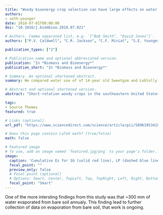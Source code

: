 ```yaml
---
title: "Woody bioenergy crop selection can have large effects on water yield: A southeastern United States case study"
authors:
- seth-younger
date: 2018-07-01T00:00:00
doi: "10.1016/j.biombioe.2018.07.021"

# Authors. Comma separated list, e.g. `["Bob Smith", "David Jones"]`.
authors: ["P.V. Caldwell", "C.R. Jackson", "C.F. Miniat", "S.E. Younger", "J.A. Vining", "J.J. McDonnell", "D.P. Aubrey"]

publication_types: ["2"]

# Publication name and optional abbreviated version.
publication: "In *Biomass and Bioenergy*"
publication_short: "In *Biomass and Bioenergy*"

# Summary. An optional shortened abstract.
summary: We compared water use of of 14-year old Sweetgum and Loblolly pine grown under intensive management. We found that Sweetgum were able to utilize almost 100% of precipitation while pine were efficient in their water use.

# Abstract and optional shortened version.
abstract: "Short-rotation woody crops in the southeastern United States will make a significant contribution to the growing renewable energy supply over the 21st century; however, there are few studies that investigate how species selection may affect water yield. Here we assessed the impact of species selection on annual and seasonal water budgets in unvegetated plots and late-rotation 14-15-year-old intensively managed loblolly pine (Pinus taeda L.) and sweetgum (Liquidambar styraciflua L.) stands in South Carolina USA. We found that while annual aboveground net primary productivity and bioenergy produced was similar between species, sweetgum transpiration was 53% higher than loblolly pine annually and 92% greater during the growing season. Canopy interception was 10.5% of annual precipitation and was not significantly different between the two species. Soil evaporation was less than 1.3% of annual precipitation and did not differ between species, but was 26% of precipitation in unvegetated plots. Annual water yield was 69% lower for sweetgum than loblolly pine, with water yield to precipitation ratios of 0.13 and 0.39 for sweetgum and loblolly pine, respectively. If planted at a large scale, the high transpiration and low water yield in sweetgum could result in declines in downstream water availability relative to loblolly pine by the end of the growing season when storage in groundwater, streams, and water supply reservoirs are typically at their lowest. Our results suggest that species selection is of critical importance when establishing forest plantations for woody bioenergy production due to potential impacts on downstream water yield."

tags:
- Source Themes
featured: true

# Links (optional).
url_pdf: "https://www.sciencedirect.com/science/article/pii/S0961953418301910?via%3Dihub"

# Does this page contain LaTeX math? (true/false)
math: false

# Featured image
# To use, add an image named `featured.jpg/png` to your page's folder. 
image:
  caption: 'Cumulative Es for SG (solid red line), LP (dashed blue line), and BA (dotted black line) based on lysimeter measurements on approximately weekly intervals'
  focal_point: ""
  preview_only: false
  # Focal point (optional)
  # Options: Smart, Center, TopLeft, Top, TopRight, Left, Right, BottomLeft, Bottom, BottomRight
  focal_point: "Smart"
---
```


One of the more intersting findings from this study was that ~300 mm of water evaporated from bare soil annualy. This finding lead to further collection of data on evaporation from bare soil, that work is ongoing.

